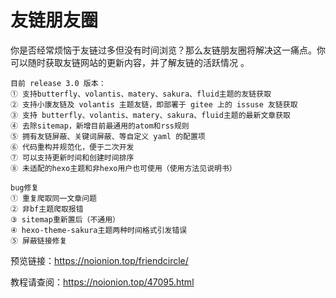 # 友链朋友圈

你是否经常烦恼于友链过多但没有时间浏览？那么友链朋友圈将解决这一痛点。你可以随时获取友链网站的更新内容，并了解友链的活跃情况 。

```
目前 release 3.0 版本：
① 支持butterfly、volantis、matery、sakura、fluid主题的友链获取
② 支持小康友链及 volantis 主题友链，即部署于 gitee 上的 issuse 友链获取
③ 支持 butterfly、volantis、matery、sakura、fluid主题的最新文章获取
④ 去除sitemap，新增目前最通用的atom和rss规则
⑤ 拥有友链屏蔽、关键词屏蔽、等自定义 yaml 的配置项
⑥ 代码重构并规范化，便于二次开发
⑦ 可以支持更新时间和创建时间排序
⑧ 未适配的hexo主题和非hexo用户也可使用（使用方法见说明书）

bug修复
① 重复爬取同一文章问题
② 非bf主题爬取报错
③ sitemap重新置后（不通用）
④ hexo-theme-sakura主题两种时间格式引发错误
⑤ 屏蔽链接修复
```
预览链接：https://noionion.top/friendcircle/

教程请查阅：https://noionion.top/47095.html




